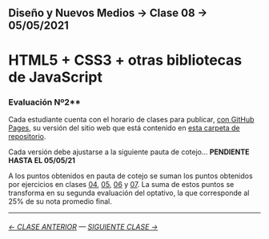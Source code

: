 ## Diseño y Nuevos Medios → Clase 08 → 05/05/2021

# HTML5 + CSS3 + otras bibliotecas de JavaScript

### Evaluación Nº2**

Cada estudiante cuenta con el horario de clases para publicar, [con GitHub Pages](https://docs.github.com/es/free-pro-team@latest/github/working-with-github-pages/configuring-a-publishing-source-for-your-github-pages-site), su versión del sitio web que está contenido en [esta carpeta de repositorio](https://profesorfaco.github.io/dno037-2021/clase-08/).

Cada versión debe ajustarse a la siguiente pauta de cotejo… **PENDIENTE HASTA EL 05/05/21** 

A los puntos obtenidos en pauta de cotejo se suman los puntos obtenidos por ejercicios en clases [04](https://github.com/profesorfaco/dno037-2021/tree/main/clase-04), [05](https://github.com/profesorfaco/dno037-2021/tree/main/clase-05), [06](https://github.com/profesorfaco/dno037-2021/tree/main/clase-06) y [07](https://github.com/profesorfaco/dno037-2021/tree/main/clase-07). La suma de estos puntos se transforma en su segunda evaluación del optativo, la que corresponde al 25% de su nota promedio final.

- - - - - - - - - - - - -

###### [← CLASE ANTERIOR](https://github.com/profesorfaco/dno037-2021/tree/main/clase-07) — [SIGUIENTE CLASE →](https://github.com/profesorfaco/dno037-2021/tree/main/clase-10)
